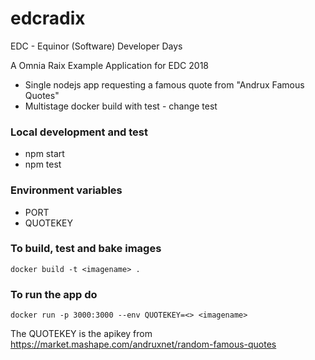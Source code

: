 #  edcradix
EDC - Equinor (Software) Developer Days

A Omnia Raix Example Application for EDC 2018
- Single nodejs app requesting a famous quote from "Andrux Famous Quotes"
- Multistage docker build with test - change test

### Local development and test
- npm start
- npm test

### Environment variables
- PORT
- QUOTEKEY

### To build, test and bake images 
`docker build -t <imagename> .`

### To run the app do  
`docker run -p 3000:3000 --env QUOTEKEY=<> <imagename>`  

The QUOTEKEY is the apikey from https://market.mashape.com/andruxnet/random-famous-quotes

